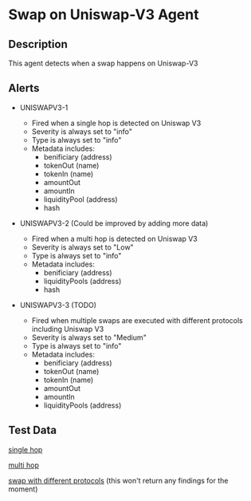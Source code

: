 # Swap on Uniswap-V3 Agent

## Description

This agent detects when a swap happens on Uniswap-V3

## Alerts

- UNISWAPV3-1

  - Fired when a single hop is detected on Uniswap V3
  - Severity is always set to "info"
  - Type is always set to "info"
  - Metadata includes:
    - benificiary (address)
    - tokenOut (name)
    - tokenIn (name)
    - amountOut
    - amountIn
    - liquidityPool (address)
    - hash

- UNISWAPV3-2 (Could be improved by adding more data)

  - Fired when a multi hop is detected on Uniswap V3
  - Severity is always set to "Low"
  - Type is always set to "info"
  - Metadata includes:
    - benificiary (address)
    - liquidityPools (address)
    - hash

- UNISWAPV3-3 (TODO)

  - Fired when multiple swaps are executed with different protocols including Uniswap V3
  - Severity is always set to "Medium"
  - Type is always set to "info"
  - Metadata includes:
    - benificiary (address)
    - tokenOut (name)
    - tokenIn (name)
    - amountOut
    - amountIn
    - liquidityPools (address)

## Test Data

[single hop](https://etherscan.io/tx/0xaf47c830dcd91b6d1c8c2c7035485d8a3a8a490e3f025b7a6a8c45e18d764a33)

[multi hop](https://etherscan.io/tx/0x3ca5be285539c48c38495abb43aa433ac22e673a619b823decff0a07f4e43d44)

[swap with different protocols](https://etherscan.io/tx/0xea7945506d2bb46db4e310f06698940027e358d05fa0168dc0513a9e14cd556f) (this won't return any findings for the moment)
